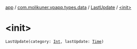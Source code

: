 [app](../../index.md) / [com.molikuner.vpapp.types.data](../index.md) / [LastUpdate](index.md) / [&lt;init&gt;](./-init-.md)

# &lt;init&gt;

`LastUpdate(category: `[`Int`](https://kotlinlang.org/api/latest/jvm/stdlib/kotlin/-int/index.html)`, lastUpdate: `[`Time`](../../com.molikuner.types/-time/index.md)`)`